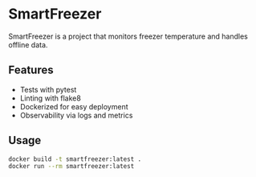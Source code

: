 # SmartFreezer

SmartFreezer is a project that monitors freezer temperature and handles offline data.  

## Features
- Tests with pytest
- Linting with flake8
- Dockerized for easy deployment
- Observability via logs and metrics

## Usage
```bash
docker build -t smartfreezer:latest .
docker run --rm smartfreezer:latest

